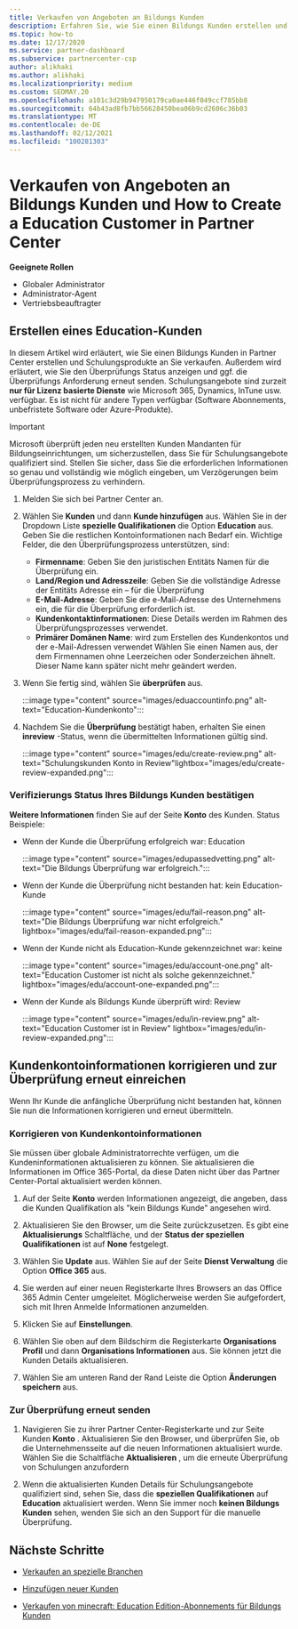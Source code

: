 ```yaml
---
title: Verkaufen von Angeboten an Bildungs Kunden
description: Erfahren Sie, wie Sie einen Bildungs Kunden erstellen und Angebote in Partner Center verkaufen. Beinhaltet die Bestätigung des Überprüfungs Status für ihren Bildungs Kunden.
ms.topic: how-to
ms.date: 12/17/2020
ms.service: partner-dashboard
ms.subservice: partnercenter-csp
author: alikhaki
ms.author: alikhaki
ms.localizationpriority: medium
ms.custom: SEOMAY.20
ms.openlocfilehash: a101c3d29b947950179ca0ae446f049ccf785bb8
ms.sourcegitcommit: 64b43ad8fb7bb56628450bea06b9cd2606c36b03
ms.translationtype: MT
ms.contentlocale: de-DE
ms.lasthandoff: 02/12/2021
ms.locfileid: "100281303"
---
```

# <a name="how-to-sell-offers-to-education-customers-and-how-to-create-an-education-customer-in-partner-center"></a>Verkaufen von Angeboten an Bildungs Kunden und How to Create a Education Customer in Partner Center


**Geeignete Rollen**

- Globaler Administrator
- Administrator-Agent
- Vertriebsbeauftragter

## <a name="create-an-education-customer"></a>Erstellen eines Education-Kunden

In diesem Artikel wird erläutert, wie Sie einen Bildungs Kunden in Partner Center erstellen und Schulungsprodukte an Sie verkaufen. Außerdem wird erläutert, wie Sie den Überprüfungs Status anzeigen und ggf. die Überprüfungs Anforderung erneut senden. Schulungsangebote sind zurzeit **nur für Lizenz basierte Dienste** wie Microsoft 365, Dynamics, InTune usw. verfügbar. Es ist nicht für andere Typen verfügbar (Software Abonnements, unbefristete Software oder Azure-Produkte).

> [!IMPORTANT]
> Microsoft überprüft jeden neu erstellten Kunden Mandanten für Bildungseinrichtungen, um sicherzustellen, dass Sie für Schulungsangebote qualifiziert sind.  Stellen Sie sicher, dass Sie die erforderlichen Informationen so genau und vollständig wie möglich eingeben, um Verzögerungen beim Überprüfungsprozess zu verhindern.

1. Melden Sie sich bei Partner Center an.

2. Wählen Sie **Kunden** und dann **Kunde hinzufügen** aus. Wählen Sie in der Dropdown Liste **spezielle Qualifikationen** die Option **Education** aus.  Geben Sie die restlichen Kontoinformationen nach Bedarf ein.  Wichtige Felder, die den Überprüfungsprozess unterstützen, sind:

   - **Firmenname**: Geben Sie den juristischen Entitäts Namen für die Überprüfung ein.
   - **Land/Region und Adresszeile**: Geben Sie die vollständige Adresse der Entitäts Adresse ein – für die Überprüfung
   - **E-Mail-Adresse**: Geben Sie die e-Mail-Adresse des Unternehmens ein, die für die Überprüfung erforderlich ist.
   - **Kundenkontaktinformationen**: Diese Details werden im Rahmen des Überprüfungsprozesses verwendet.
   - **Primärer Domänen Name**: wird zum Erstellen des Kundenkontos und der e-Mail-Adressen verwendet  Wählen Sie einen Namen aus, der dem Firmennamen ohne Leerzeichen oder Sonderzeichen ähnelt.  Dieser Name kann später nicht mehr geändert werden.

3. Wenn Sie fertig sind, wählen Sie **überprüfen** aus.

   :::image type="content" source="images/eduaccountinfo.png" alt-text="Education-Kundenkonto":::

4. Nachdem Sie die **Überprüfung** bestätigt haben, erhalten Sie einen **inreview** -Status, wenn die übermittelten Informationen gültig sind. 

    :::image type="content" source="images/edu/create-review.png" alt-text="Schulungskunden Konto in Review"lightbox="images/edu/create-review-expanded.png":::

### <a name="confirm-your-education-customers-verification-status"></a>Verifizierungs Status Ihres Bildungs Kunden bestätigen

**Weitere Informationen** finden Sie auf der Seite **Konto** des Kunden.
Status Beispiele:

- Wenn der Kunde die Überprüfung erfolgreich war: Education

   :::image type="content" source="images/edupassedvetting.png" alt-text="Die Bildungs Überprüfung war erfolgreich.":::

- Wenn der Kunde die Überprüfung nicht bestanden hat: kein Education-Kunde

   :::image type="content" source="images/edu/fail-reason.png" alt-text="Die Bildungs Überprüfung war nicht erfolgreich." lightbox="images/edu/fail-reason-expanded.png":::

- Wenn der Kunde nicht als Education-Kunde gekennzeichnet war: keine

   :::image type="content" source="images/edu/account-one.png" alt-text="Education Customer ist nicht als solche gekennzeichnet." lightbox="images/edu/account-one-expanded.png":::

- Wenn der Kunde als Bildungs Kunde überprüft wird: Review

    :::image type="content" source="images/edu/in-review.png" alt-text="Education Customer ist in Review" lightbox="images/edu/in-review-expanded.png":::

## <a name="correct-the-customer-account-info-and-resubmit-for-verification"></a>Kundenkontoinformationen korrigieren und zur Überprüfung erneut einreichen

Wenn Ihr Kunde die anfängliche Überprüfung nicht bestanden hat, können Sie nun die Informationen korrigieren und erneut übermitteln.

### <a name="correct-the-customer-account-information"></a>Korrigieren von Kundenkontoinformationen

Sie müssen über globale Administratorrechte verfügen, um die Kundeninformationen aktualisieren zu können. Sie aktualisieren die Informationen im Office 365-Portal, da diese Daten nicht über das Partner Center-Portal aktualisiert werden können.

1. Auf der Seite **Konto** werden Informationen angezeigt, die angeben, dass die Kunden Qualifikation als "kein Bildungs Kunde" angesehen wird.

2. Aktualisieren Sie den Browser, um die Seite zurückzusetzen. Es gibt eine **Aktualisierungs** Schaltfläche, und der **Status der speziellen Qualifikationen** ist auf **None** festgelegt.

3. Wählen Sie **Update** aus. Wählen Sie auf der Seite **Dienst Verwaltung** die Option **Office 365** aus.

4. Sie werden auf einer neuen Registerkarte Ihres Browsers an das Office 365 Admin Center umgeleitet. Möglicherweise werden Sie aufgefordert, sich mit Ihren Anmelde Informationen anzumelden.

5. Klicken Sie auf **Einstellungen**.

6. Wählen Sie oben auf dem Bildschirm die Registerkarte **Organisations Profil** und dann **Organisations Informationen** aus. Sie können jetzt die Kunden Details aktualisieren.

7. Wählen Sie am unteren Rand der Rand Leiste die Option **Änderungen speichern** aus.  

### <a name="resubmit-for-verification"></a>Zur Überprüfung erneut senden

1. Navigieren Sie zu ihrer Partner Center-Registerkarte und zur Seite Kunden **Konto** . Aktualisieren Sie den Browser, und überprüfen Sie, ob die Unternehmensseite auf die neuen Informationen aktualisiert wurde. Wählen Sie die Schaltfläche **Aktualisieren** , um die erneute Überprüfung von Schulungen anzufordern

2. Wenn die aktualisierten Kunden Details für Schulungsangebote qualifiziert sind, sehen Sie, dass die **speziellen Qualifikationen** auf **Education** aktualisiert werden. Wenn Sie immer noch **keinen Bildungs Kunden** sehen, wenden Sie sich an den Support für die manuelle Überprüfung.

## <a name="next-steps"></a>Nächste Schritte

- [Verkaufen an spezielle Branchen](get-special-pricing-for-offers.md)

- [Hinzufügen neuer Kunden](add-a-new-customer.md)

- [Verkaufen von minecraft: Education Edition-Abonnements für Bildungs Kunden](minecraft-subscriptions.md)
